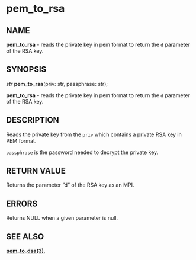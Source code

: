 # pem_to_rsa

## NAME

**pem_to_rsa** - reads the private key in pem format to return the `d` parameter of the RSA key.

## SYNOPSIS

*str* **pem_to_rsa**(priv: str, passphrase: str);

**pem_to_rsa** - reads the private key in pem format to return the `d` parameter of the RSA key.

## DESCRIPTION

Reads the private key from the `priv` which contains a private RSA key in PEM format. 

`passphrase` is the password needed to decrypt the private key. 


## RETURN VALUE

Returns the parameter ”d” of the RSA key as an MPI.

## ERRORS

Returns NULL when a given parameter is null.

## SEE ALSO

**[pem_to_dsa(3)](pem_to_dsa.md)**,
